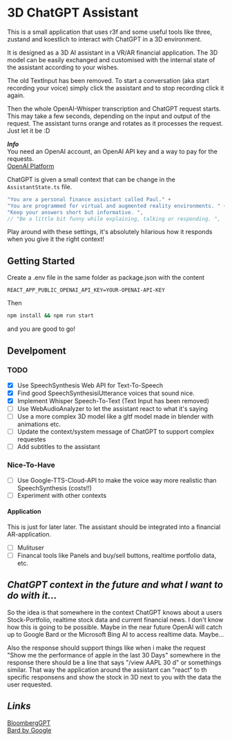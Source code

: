# 3D ChatGPT Assistant

This is a small application that uses r3f and some useful tools like three, zustand and koestlich to interact with ChatGPT in a 3D environment.

It is designed as a 3D AI assistant in a VR/AR financial application.
The 3D model can be easily exchanged and customised with the internal state of the assistant according to your wishes.

The old TextInput has been removed. To start a conversation (aka start recording your voice) simply click the assistant and to stop recording click it again.

Then the whole OpenAI-Whisper transcription and ChatGPT request starts. This may take a few seconds, depending on the input and output of the request. The assistant turns orange and rotates as it processes the request. Just let it be :D

***Info***  
You need an OpenAI account, an OpenAI API key and a way to pay for the requests.  
[OpenAI Platform](https://platform.openai.com/)

ChatGPT is given a small context that can be change in the ```AssistantState.ts``` file.

```js
"You are a personal finance assistant called Paul." +
"You are programmed for virtual and augmented reality environments. " +
"Keep your answers short but informative. ",
// "Be a little bit funny while explaining, talking or responding. ",    
```

Play around with these settings, it's absolutely hilarious how it responds when you give it the right context!

## **Getting Started**

Create a .env file in the same folder as package.json with the content

```.env
REACT_APP_PUBLIC_OPENAI_API_KEY=YOUR-OPENAI-API-KEY
```

Then

```zsh
npm install && npm run start
```

and you are good to go!

## **Develpoment**

### **TODO**

- [x] Use SpeechSynthesis Web API for Text-To-Speech
- [x] Find good SpeechSynthesisiUtterance voices that sound nice.
- [x] Implement Whisper Speech-To-Text (Text Input has been removed)
- [ ] Use WebAudioAnalyzer to let the assistant react to what it's saying
- [ ] Use a more complex 3D model like a gltf model made in blender with animations etc.
- [ ] Update the context/system message of ChatGPT to support complex requestes
- [ ] Add subtitles to the assistant

### **Nice-To-Have**  

- [ ] Use Google-TTS-Cloud-API to make the voice way more realistic than SpeechSynthesis (costs!!)
- [ ] Experiment with other contexts

#### **Application**

This is just for later later. The assistant should be integrated into a financial AR-application.

- [ ] Mulituser
- [ ] Financal tools like Panels and buy/sell buttons, realtime portfolio data, etc.

## *ChatGPT context in the future and what I want to do with it...*

So the idea is that somewhere in the context ChatGPT knows about a users Stock-Portfolio, realtime stock data and current financial news.
I don't know how this is going to be possible. Maybe in the near future OpenAI will catch up to Google Bard or the Microsoft Bing AI to access realtime data. Maybe...

Also the response should support things like when i make the request "Show me the performance of apple in the last 30 Days" somewhere in the response there should be a line that says "/view AAPL 30 d" or somethings similar. That way the application around the assistant can "react" to th specific responsens and show the stock in 3D next to you with the data the user requested.

## *Links*

[BloombergGPT](https://www.bloomberg.com/company/press/bloomberggpt-50-billion-parameter-llm-tuned-finance/)  
[Bard by Google](https://bard.google.com/?hl=en)
